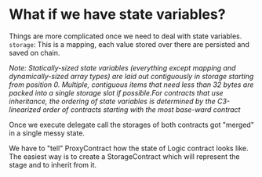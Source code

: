 # What if we have state variables?

Things are more complicated once we need to deal with state variables.
 `storage`: This is a mapping, each value stored over there are persisted and saved on chain.

*Note: Statically-sized state variables (everything except mapping and dynamically-sized array types) are laid out contiguously in storage starting from position 0. Multiple, contiguous items that need less than 32 bytes are packed into a single storage slot if possible.For contracts that use inheritance, the ordering of state variables is determined by the C3-linearized order of contracts starting with the most base-ward contract*

Once we execute delegate call the storages of both contracts got "merged" in a single messy state.

We have to "tell" ProxyContract how the state of Logic contract looks like. The easiest way is to create a StorageContract which will represent the stage and to inherit from it.
